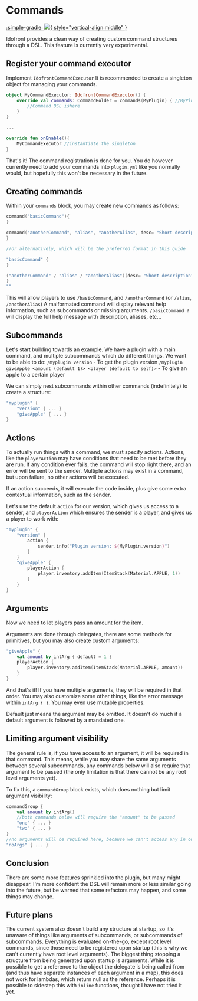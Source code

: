 # Commands
[:simple-gradle: ![](https://img.shields.io/maven-metadata/v?label=idofront-commands&metadataUrl=https://repo.mineinabyss.com/releases/com/mineinabyss/idofront-commands/maven-metadata.xml){ style="vertical-align:middle" }](https://repo.mineinabyss.com/#/releases/com/mineinabyss/idofront-commands)


Idofront provides a clean way of creating custom command structures through a DSL. This feature is currently very experimental.

## Register your command executor

Implement `IdofrontCommandExecutor` It is recommended to create a singleton object for managing your commands.
```kotlin
object MyCommandExecutor: IdofrontCommandExecutor() {
    override val commands: CommandHolder = commands(MyPlugin) { //MyPlugin is a reference to your main plugin instance
        //Command DSL ishere
    }
}

...

override fun onEnable(){
    MyCommandExecutor //instantiate the singleton
}
```
That's it! The command registration is done for you. You do however currently need to add your commands into `plugin.yml` like you normally would, but hopefully this won't be necessary in the future.

## Creating commands

Within your `commands` block, you may create new commands as follows:

```kotlin
command("basicCommand"){
}

command("anotherCommand", "alias", "anotherAlias", desc= "Short description") {
}

//or alternatively, which will be the preferred format in this guide

"basicCommand" {
}

("anotherCommand" / "alias" / "anotherAlias")(desc= "Short description") {
}
""
```

This will allow players to use `/basicCommand`, and `/anotherCommand` (or `/alias`, `/anotherAlias`)
A malformated command will display relevant help information, such as subcommands or missing arguments. `/basicCommand ?` will display the full help message with description, aliases, etc...

## Subcommands

Let's start building towards an example. We have a plugin with a main command, and multiple subcommands which do different things. We want to be able to do:
`/myplugin version` - To get the plugin version
`/myplugin giveApple <amount (default 1)> <player (default to self)>` - To give an apple to a certain player

We can simply nest subcommands within other commands (indefinitely) to create a structure:

```kotlin
"myplugin" {
    "version" { ... }
    "giveApple" { ... }
}
```

## Actions

To actually run things with a command, we must specify actions. Actions, like the `playerAction` may have conditions that need to be met before they are run. If any condition ever fails, the command will stop right there, and an error will be sent to the sender. Multiple actions may exist in a command, but upon failure, no other actions will be executed.

If an action succeeds, it will execute the code inside, plus give some extra contextual information, such as the sender.

Let's use the default `action` for our version, which gives us access to a sender, and `playerAction` which ensures the sender is a player, and gives us a player to work with:

```kotlin
"myplugin" {
    "version" {
        action {
            sender.info("Plugin version: ${MyPlugin.version}")
        }
    }
    "giveApple" {
        playerAction {
            player.inventory.addItem(ItemStack(Material.APPLE, 1))
        }
    }
}
```

## Arguments
Now we need to let players pass an amount for the item.

Arguments are done through delegates, there are some methods for primitives, but you may also create custom arguments:

```kotlin
"giveApple" {
    val amount by intArg { default = 1 }
    playerAction {
        player.inventory.addItem(ItemStack(Material.APPLE, amount))
    }
}
```

And that's it! If you have multiple arguments, they will be required in that order. You may also customize some other things, like the error message within `intArg { }`. You may even use mutable properties.

Default just means the argument may be omitted. It doesn't do much if a default argument is followed by a mandated one.

## Limiting argument visibility

The general rule is, if you have access to an argument, it will be required in that command. This means, while you may share the same arguments between several subcommands, any commands below will also require that argument to be passed (the only limitation is that there cannot be any root level arguments yet).

To fix this, a `commandGroup` block exists, which does nothing but limit argument visibility:

```kotlin
commandGroup {
    val amount by intArg()
    //both commands below will require the "amount" to be passed
    "one" { ... }
    "two" { ... }
}
//no arguments will be required here, because we can't access any in our code!
"noArgs" { ... }
```

## Conclusion

There are some more features sprinkled into the plugin, but many might disappear. I'm more confident the DSL will remain more or less similar going into the future, but be warned that some refactors may happen, and some things may change.

## Future plans

The current system also doesn't build any structure at startup, so it's unaware of things like arguments of subcommands, or subcommands of subcommands. Everything is evaluated on-the-go, except root level commands, since those need to be registered upon startup (this is why we can't currently have root level arguments). The biggest thing stopping a structure from being generated upon startup is arguments. While it is possible to get a reference to the object the delegate is being called from (and thus have separate instances of each argument in a map), this does not work for lambdas, which return null as the reference. Perhaps it is possible to sidestep this with `inline` functions, thought I have not tried it yet.
